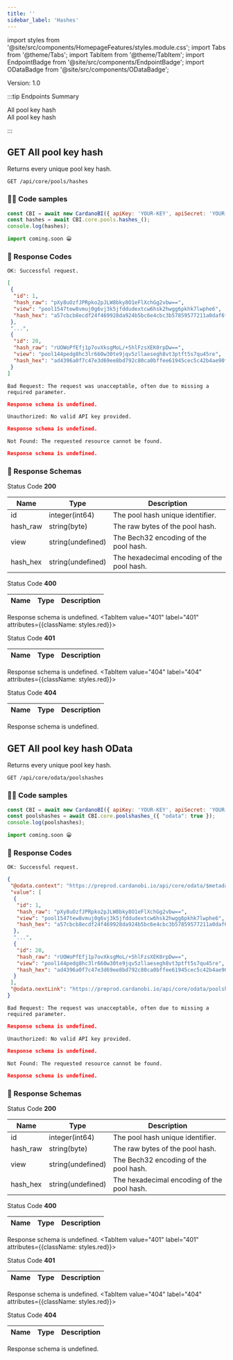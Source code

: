 ```yaml
--- 
title: '' 
sidebar_label: 'Hashes' 
--- 
```

import styles from '@site/src/components/HomepageFeatures/styles.module.css'; 
import Tabs from '@theme/Tabs'; 
import TabItem from '@theme/TabItem'; 
import EndpointBadge from '@site/src/components/EndpointBadge'; 
import ODataBadge from '@site/src/components/ODataBadge'; 

<span class="theme-doc-version-badge badge badge--primary">Version: 1.0</span> 

:::tip Endpoints Summary 

<EndpointBadge type="GET"/> All pool key hash<br/>
<EndpointBadge type="GET"/> All pool key hash <ODataBadge/><br/>

:::
## <span class="theme-doc-version-badge badge badge--success">GET</span> All pool key hash

Returns every unique pool key hash.

`GET /api/core/pools/hashes`

### 👨‍💻 Code samples 

<Tabs> 
<TabItem value="js" label="Node.js"> 

```js 
const CBI = await new CardanoBI({ apiKey: 'YOUR-KEY', apiSecret: 'YOUR-SECRET' }); 
const hashes = await CBI.core.pools.hashes_();
console.log(hashes); 
``` 

</TabItem> 
<TabItem value="py" label="Python"> 

```py 
import coming.soon 😀 
``` 

</TabItem> 
</Tabs> 

### 💌 Response Codes 

<Tabs groupId="response-type"> 
<TabItem value="200" label="200" attributes={{className: styles.green}}> 

`OK: Successful request.`

```json
[
 {
  "id": 1,
  "hash_raw": "pXy8uOzfJPRpko2pJLW8bky8O1eFlXchGg2vbw==",
  "view": "pool1547tew8vmuj0g6vj3k5jfddudextcw6hsk2hwgg6pkhk7lwphe6",
  "hash_hex": "a57cbcb8ecdf24f469928da924b5bc6e4cbc3b57859577211a0daf6f"
 },
 "...",
 {
  "id": 20,
  "hash_raw": "rUOWoPfEfj1p7ovXksgMoL/+5hlFzsXEK0rpDw==",
  "view": "pool144pedg8hc3lr660w30te9jqv5zllaesegh8vt3ptft5s7qu45re",
  "hash_hex": "ad4396a0f7c47e3d69ee8bd792c80ca0bffee61945cec5c42b4ae90f"
 }
]
``` 
</TabItem> 
<TabItem value="400" label="400" attributes={{className: styles.red}}> 

`Bad Request: The request was unacceptable, often due to missing a required parameter.`

```json
Response schema is undefined.
``` 
</TabItem> 
<TabItem value="401" label="401" attributes={{className: styles.red}}> 

`Unauthorized: No valid API key provided.`

```json
Response schema is undefined.
``` 
</TabItem> 
<TabItem value="404" label="404" attributes={{className: styles.red}}> 

`Not Found: The requested resource cannot be found.`

```json
Response schema is undefined.
``` 
</TabItem> 
</Tabs>

### 💌 Response Schemas 

<Tabs groupId="response-type"> 
<TabItem value="200" label="200" attributes={{className: styles.green}}>

Status Code **200**

|Name|Type|Description| 
|---|---|---|
| id|integer(int64)|The pool hash unique identifier.|
| hash_raw|string(byte)|The raw bytes of the pool hash.|
| view|string(undefined)|The Bech32 encoding of the pool hash.|
| hash_hex|string(undefined)|The hexadecimal encoding of the pool hash.|
</TabItem> 
<TabItem value="400" label="400" attributes={{className: styles.red}}>

Status Code **400**

|Name|Type|Description| 
|---|---|---|
Response schema is undefined.
</TabItem> 
<TabItem value="401" label="401" attributes={{className: styles.red}}>

Status Code **401**

|Name|Type|Description| 
|---|---|---|
Response schema is undefined.
</TabItem> 
<TabItem value="404" label="404" attributes={{className: styles.red}}>

Status Code **404**

|Name|Type|Description| 
|---|---|---|
Response schema is undefined.
</TabItem> 
</Tabs>

## <span class="theme-doc-version-badge badge badge--success">GET</span> All pool key hash <span class="theme-doc-version-badge badge badge-odata"> OData</span>

Returns every unique pool key hash.

`GET /api/core/odata/poolshashes`

### 👨‍💻 Code samples 

<Tabs> 
<TabItem value="js" label="Node.js"> 

```js 
const CBI = await new CardanoBI({ apiKey: 'YOUR-KEY', apiSecret: 'YOUR-SECRET' }); 
const poolshashes = await CBI.core.poolshashes_({ "odata": true });
console.log(poolshashes); 
``` 

</TabItem> 
<TabItem value="py" label="Python"> 

```py 
import coming.soon 😀 
``` 

</TabItem> 
</Tabs> 

### 💌 Response Codes 

<Tabs groupId="response-type"> 
<TabItem value="200" label="200" attributes={{className: styles.green}}> 

`OK: Successful request.`

```json
{
 "@odata.context": "https://preprod.cardanobi.io/api/core/odata/$metadata#PoolsHashes",
 "value": [
  {
   "id": 1,
   "hash_raw": "pXy8uOzfJPRpko2pJLW8bky8O1eFlXchGg2vbw==",
   "view": "pool1547tew8vmuj0g6vj3k5jfddudextcw6hsk2hwgg6pkhk7lwphe6",
   "hash_hex": "a57cbcb8ecdf24f469928da924b5bc6e4cbc3b57859577211a0daf6f"
  },
  "...",
  {
   "id": 20,
   "hash_raw": "rUOWoPfEfj1p7ovXksgMoL/+5hlFzsXEK0rpDw==",
   "view": "pool144pedg8hc3lr660w30te9jqv5zllaesegh8vt3ptft5s7qu45re",
   "hash_hex": "ad4396a0f7c47e3d69ee8bd792c80ca0bffee61945cec5c42b4ae90f"
  }
 ],
 "@odata.nextLink": "https://preprod.cardanobi.io/api/core/odata/poolshashes?$skip=20"
}
``` 
</TabItem> 
<TabItem value="400" label="400" attributes={{className: styles.red}}> 

`Bad Request: The request was unacceptable, often due to missing a required parameter.`

```json
Response schema is undefined.
``` 
</TabItem> 
<TabItem value="401" label="401" attributes={{className: styles.red}}> 

`Unauthorized: No valid API key provided.`

```json
Response schema is undefined.
``` 
</TabItem> 
<TabItem value="404" label="404" attributes={{className: styles.red}}> 

`Not Found: The requested resource cannot be found.`

```json
Response schema is undefined.
``` 
</TabItem> 
</Tabs>

### 💌 Response Schemas 

<Tabs groupId="response-type"> 
<TabItem value="200" label="200" attributes={{className: styles.green}}>

Status Code **200**

|Name|Type|Description| 
|---|---|---|
| id|integer(int64)|The pool hash unique identifier.|
| hash_raw|string(byte)|The raw bytes of the pool hash.|
| view|string(undefined)|The Bech32 encoding of the pool hash.|
| hash_hex|string(undefined)|The hexadecimal encoding of the pool hash.|
</TabItem> 
<TabItem value="400" label="400" attributes={{className: styles.red}}>

Status Code **400**

|Name|Type|Description| 
|---|---|---|
Response schema is undefined.
</TabItem> 
<TabItem value="401" label="401" attributes={{className: styles.red}}>

Status Code **401**

|Name|Type|Description| 
|---|---|---|
Response schema is undefined.
</TabItem> 
<TabItem value="404" label="404" attributes={{className: styles.red}}>

Status Code **404**

|Name|Type|Description| 
|---|---|---|
Response schema is undefined.
</TabItem> 
</Tabs>
